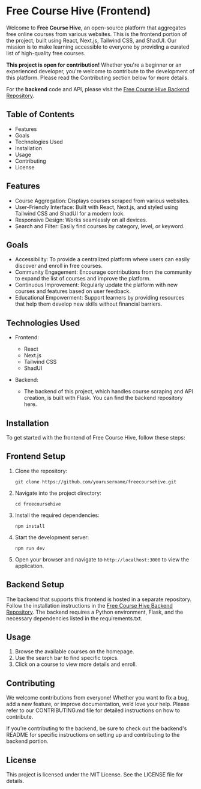 



# Free Course Hive (Frontend)


Welcome to **Free Course Hive**, an open-source platform that aggregates free online courses from various websites. This is the frontend portion of the project, built using React, Next.js, Tailwind CSS, and ShadUI. Our mission is to make learning accessible to everyone by providing a curated list of high-quality free courses.


**This project is open for contribution!** Whether you're a beginner or an experienced developer, you're welcome to contribute to the development of this platform. Please read the Contributing section below for more details.


For the **backend** code and API, please visit the [Free Course Hive Backend Repository](https://pages.github.com/).



## Table of Contents


- Features
- Goals
- Technologies Used
- Installation
- Usage
- Contributing
- License
  


## Features


- Course Aggregation: Displays courses scraped from various websites.
- User-Friendly Interface: Built with React, Next.js, and styled using Tailwind CSS and ShadUI for a modern look.
- Responsive Design: Works seamlessly on all devices.
- Search and Filter: Easily find courses by category, level, or keyword.


## Goals


- Accessibility: To provide a centralized platform where users can easily discover and enroll in free courses.
- Community Engagement: Encourage contributions from the community to expand the list of courses and improve the platform.
- Continuous Improvement: Regularly update the platform with new courses and features based on user feedback.
- Educational Empowerment: Support learners by providing resources that help them develop new skills without financial barriers.



## Technologies Used


- Frontend:
  - React
  - Next.js
  - Tailwind CSS
  - ShadUI

 
- Backend:
  - The backend of this project, which handles course scraping and API creation, is built with Flask. You can find the backend repository here.
 


## Installation


To get started with the frontend of Free Course Hive, follow these steps:



## Frontend Setup


1. Clone the repository:
   
   ```
   git clone https://github.com/yourusername/freecoursehive.git
   ```

   
2. Navigate into the project directory:

   ```
   cd freecoursehive
   ```


3. Install the required dependencies:

    ```
    npm install
    ```


4. Start the development server:

   ```
   npm run dev
   ```


5. Open your browser and navigate to `http://localhost:3000` to view the application.




## Backend Setup


The backend that supports this frontend is hosted in a separate repository. Follow the installation instructions in the [Free Course Hive Backend Repository](https://pages.github.com/). The backend requires a Python environment, Flask, and the necessary dependencies listed in the requirements.txt.



## Usage


1. Browse the available courses on the homepage.
2. Use the search bar to find specific topics.
3. Click on a course to view more details and enroll.


## Contributing


We welcome contributions from everyone! Whether you want to fix a bug, add a new feature, or improve documentation, we’d love your help. Please refer to our CONTRIBUTING.md file for detailed instructions on how to contribute.


If you’re contributing to the backend, be sure to check out the backend's README for specific instructions on setting up and contributing to the backend portion.


## License

This project is licensed under the MIT License. See the LICENSE file for details.


